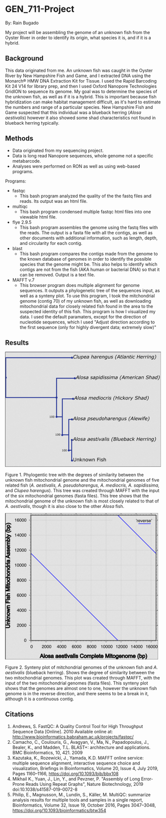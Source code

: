 # GEN_711-Project

By: Rain Bugado

My project will be assembling the genome of an unknown fish from the Oyster River in order to identify its origin, what species it is, and if it is a hybrid.

## Background

This data originated from me. An unknown fish was caught in the Oyster River by New Hampshire Fish and Game, and I extracted DNA using the Monarch® HMW DNA Extraction Kit for Tissue. I used the Rapid Barcoding Kit 24 V14 for library prep, and then I used Oxford Nanopore Technologies GridION to sequence its genome. My goal was to determine the species of the unknown fish, as well as if it is a hybrid. This is important because fish hybridization can make habitat management difficult, as it's hard to estimate the numbers and range of a particular species. New Hampshire Fish and Game suspected that this individual was a blueback herring (_Alosa aestivalis_) however it also showed some shad characteristics not found in blueback herring typically.

## Methods

* Data originated from my sequencing project.
* Data is long read Nanopore sequences, whole genome not a specific metabarcode.
* Analyses were performed on RON as well as using web-based programs.

Programs:
* fastqc
  * This bash program analyzed the quality of the the fastq files and reads. Its output was an html file.
* multiqc
  * This bash program condensed multiple fastqc html files into one viewable html file.
* flye 2.9.5
  * This bash program assembles the genome using the fastq files with the reads. The output is a fasta file with all the contigs, as well as other documents with additional information, such as length, depth, and circularity for each contig.
* blast
  * This bash program compares the contigs made from the genome to the known database of genomes in order to identify the possible species that the genome might be. This also helps to identify which contigs are not from the fish (AKA human or bacterial DNA) so that it can be removed. Output is a text file.
* MAFFT v.7
  * This browser program does multiple alignment for genome sequences. It outputs a phylogenetic tree of the sequences input, as well as a synteny plot. To use this program, I took the mitchondrial genome (contig 70) of my unknown fish, as well as downloading mitochondrial data for closely related fish found in the area to the suspected identity of this fish. This program is how I visualized my data. I used the default paramaters, except for the direction of nucleotide sequences, which I used "Adjust direction according to the first sequence (only for highly divergent data; extremely slow)"

## Results

![phylogeny](figures/mf-phylogeny-small.png)

Figure 1. Phylogentic tree with the degrees of similarity between the unknown fish mitochondrial genome and the mitochondrial genomes of five related fish (_A. aestivalis, A. pseudoharengus, A. mediocris, A. sapidissima,_ and _Clupea harengus_). This tree was created through MAFFT with the input of the six mitochondrial genomes (fasta files). This tree shows that the mitochondrial genome of the unknown fish is most closely related to that of _A. aestivalis_, though it is also close to the other _Alosa_ fish.


![synteny](figures/mf-synteny-small.png) 

Figure 2. Synteny plot of mitchondrial genomes of the unknown fish and _A. aestivalis_ (blueback herring). Shows the degree of similarity between the two mitochondrial genomes. This plot was created through MAFFT, with the input of the two mitochondrial genomes (fasta files). This synteny plot shows that the genomes are almost one to one, however the unknown fish genome is in the reverse direction, and there seems to be a break in it, although it is a continuous contig.

## Citations

1. Andrews, S. FastQC:  A Quality Control Tool for High Throughput Sequence Data [Online]. 2010 Available online at: http://www.bioinformatics.babraham.ac.uk/projects/fastqc/
2. Camacho, C., Coulouris, G., Avagyan, V., Ma, N., Papadopoulos, J., Bealer, K., and Madden, T.L. BLAST+: architecture and applications. BMC Bioinformatics, 10, 421. 2009
3. Kazutaka, K., Rozewicki, J., Yamada, K.D. MAFFT online service: multiple sequence alignment, interactive sequence choice and visualization, Briefings in Bioinformatics, Volume 20, Issue 4, July 2019, Pages 1160–1166, https://doi.org/10.1093/bib/bbx108 
4. Mikhail K., Yuan, J., Lin, Y., and Pevzner, P. "Assembly of Long Error-Prone Reads Using Repeat Graphs", Nature Biotechnology, 2019 doi:10.1038/s41587-019-0072-8
5. Philip, E., Magnusson, M., Lundin, S., Käller, M. MultiQC: summarize analysis results for multiple tools and samples in a single report, Bioinformatics, Volume 32, Issue 19, October 2016, Pages 3047–3048, https://doi.org/10.1093/bioinformatics/btw354 
